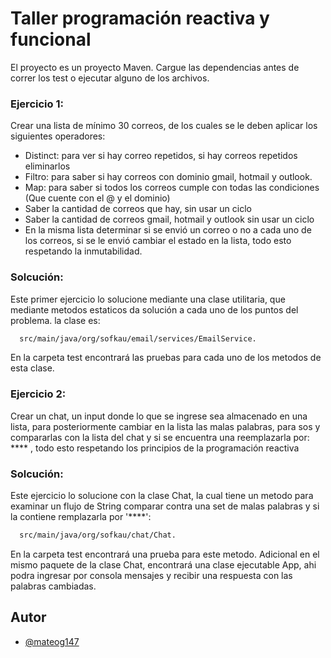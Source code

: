 
#  Taller programación reactiva y funcional
El proyecto es un proyecto Maven. Cargue las dependencias antes de correr los test o ejecutar
alguno de los archivos.
### Ejercicio 1: 
Crear una lista de mínimo 30 correos, de los cuales se le deben aplicar
los siguientes operadores:
- Distinct: para ver si hay correo repetidos, si hay correos repetidos eliminarlos
- Filtro: para saber si hay correos con dominio gmail, hotmail y outlook.
- Map: para saber si todos los correos cumple con todas las condiciones (Que cuente con el @ y el dominio)
- Saber la cantidad de correos que hay, sin usar un ciclo
- Saber la cantidad de correos gmail, hotmail y outlook sin usar un ciclo
- En la misma lista determinar si se envió un correo o no a cada uno de los correos, si se le envió cambiar el estado en la lista, todo esto respetando la inmutabilidad.


### Solcución: 
Este primer ejercicio lo solucione mediante una clase utilitaria, que mediante metodos estaticos 
da solución a cada uno de los puntos del problema. la clase es:
```bash
  src/main/java/org/sofkau/email/services/EmailService.
```

En la carpeta test encontrará las pruebas para cada uno de los metodos de esta clase.

### Ejercicio 2: 
Crear un chat, un input donde lo que se ingrese sea almacenado en una
lista, para posteriormente cambiar en la lista las malas palabras, para
sos y compararlas con la lista del chat y si se encuentra una
reemplazarla por: **** , todo esto respetando los principios de la
programación reactiva


### Solcución: 
Este ejercicio lo solucione con la clase Chat, la cual tiene un metodo para examinar un flujo
de String comparar contra una set de malas palabras y si la contiene remplazarla por '****':
```bash
  src/main/java/org/sofkau/chat/Chat.
```

En la carpeta test encontrará una prueba para este metodo.
Adicional en el mismo paquete de la clase Chat, encontrará una clase ejecutable App,
ahi podra ingresar por consola mensajes y recibir una respuesta con las palabras cambiadas.




## Autor

- [@mateog147](https://github.com/mateog147)


